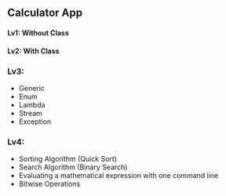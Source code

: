 ## Calculator App

#### Lv1: Without Class 
#### Lv2: With Class
### Lv3:
- Generic
- Enum
- Lambda
- Stream
- Exception
### Lv4:
-  Sorting Algorithm (Quick Sort)
-  Search Algorithm (Binary Search)
-  Evaluating a mathematical expression with one command line
-  Bitwise Operations
